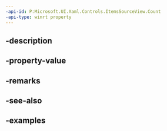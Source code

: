 ```yaml
---
-api-id: P:Microsoft.UI.Xaml.Controls.ItemsSourceView.Count
-api-type: winrt property
---
```


## -description

## -property-value

## -remarks

## -see-also

## -examples

